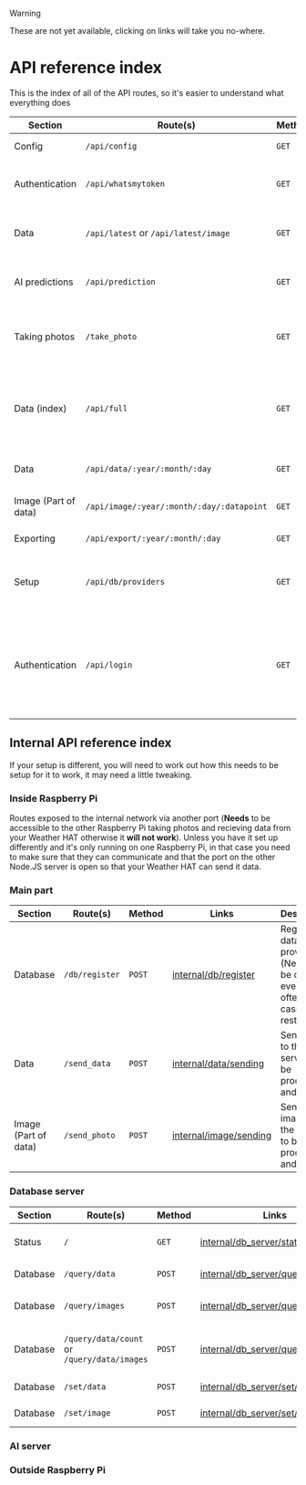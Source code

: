 >[!WARNING]
>These are not yet available, clicking on links will take you no-where.

# API reference index
This is the index of all of the API routes, so it's easier to understand what everything does

| Section              | Route(s)                                  | Method | Links                                    | Description                                                                                           |
| -------------------- | ----------------------------------------- | ------ | ---------------------------------------- | ----------------------------------------------------------------------------------------------------- |
| Config               | `/api/config`                             | `GET`  | [config](/api/config.md)                 | Fetches the config                                                                                    |
| Authentication       | `/api/whatsmytoken`                       | `GET`  | [whatsmytoken](/api/whatsmytoken.md)     | Fetches the token of the user requesting it                                                           |
| Data                 | `/api/latest` or `/api/latest/image`      | `GET`  | [latest](/api/latest.md)                 | Fetches the latest data / Fetches the latest image                                                    |
| AI predictions       | `/api/prediction`                         | `GET`  | [prediction](/api/prediction.md)         | Fetches the latest AI prediction (If enabled)                                                         |
| Taking photos        | `/take_photo`                             | `GET`  | [take_photo](/api/take_photo.md)         | Sends a photo request and recieves the image                                                          |
| Data (index)         | `/api/full`                               | `GET`  | [full](/api/full.md)                     | Fetches the index for all of the data (May get deprecated at some point)                              |
| Data                 | `/api/data/:year/:month/:day`             | `GET`  | [data/fetching](/api/data/fetching.md)   | Fetches an entire days worth of data                                                                  |
| Image (Part of data) | `/api/image/:year/:month/:day/:datapoint` | `GET`  | [image/fetching](/api/image/fetching.md) | Fetches an individual image                                                                           |
| Exporting            | `/api/export/:year/:month/:day`           | `GET`  | [export](/api/export.md)                 | Exports a day worth of data                                                                           |
| Setup                | `/api/db/providers`                       | `GET`  | [db/providers](/api/db/providers.md)     | Fetches all of the available (registered) database providers                                          |
| Authentication       | `/api/login`                              | `GET`  | [authentication](/api/authentication.md) | Authenticates a user (And gives a token as well as a cookie), will probably be re-done before release |

## Internal API reference index
If your setup is different, you will need to work out how this needs to be setup for it to work, it may need a little tweaking.

### Inside Raspberry Pi
Routes exposed to the internal network via another port (**Needs** to be accessible to the other Raspberry Pi taking photos and recieving data from your Weather HAT otherwise it **will not work**).
Unless you have it set up differently and it's only running on one Raspberry Pi, in that case you need to make sure that they can communicate and that the port on the other Node.JS server is open so that your Weather HAT can send it data.

### Main part

| Section              | Route(s)       | Method | Links                                                    | Description                                                                         |
| -------------------- | -------------- | ------ | -------------------------------------------------------- | ----------------------------------------------------------------------------------- |
| Database             | `/db/register` | `POST` | [internal/db/register](/api/internal/db/register.md)     | Registers a database provider (Needs to be done every so often in case it restarts) |
| Data                 | `/send_data`   | `POST` | [internal/data/sending](/api/internal/data/sending.md)   | Sends data to the server to be processed and saved                                  |
| Image (Part of data) | `/send_photo`  | `POST` | [internal/image/sending](/api/internal/image/sending.md) | Sends an image to the server to be processed and saved                              |

### Database server
| Section  | Route(s)                                    | Method | Links                                                                       | Description                                                |
| -------- | ------------------------------------------- | ------ | --------------------------------------------------------------------------- | ---------------------------------------------------------- |
| Status   | `/`                                         | `GET`  | [internal/db_server/status](/api/internal/db_server/status.md)              | Fetches the status/stats of the database server            |
| Database | `/query/data`                               | `POST` | [internal/db_server/query/data](/api/internal/db_server/query/data.md)      | Queries the database for data                              |
| Database | `/query/images`                             | `POST` | [internal/db_server/query/images](/api/internal/db_server/query/images.md)  | Queries the database for images                            |
| Database | `/query/data/count` or `/query/data/images` | `POST` | [internal/db_server/query/count.md](/api/internal/db_server/query/count.md) | Queries the database to get the count of datapoints/images |
| Database | `/set/data`                                 | `POST` | [internal/db_server/set/data](/api/internal/db_server/set/data.md)          | Sets data in the database                                  |
| Database | `/set/image`                                | `POST` | [internal/db_server/set/image](/api/internal/db_server/set/image.md)        | Sets an image in the database                              |

### AI server

### Outside Raspberry Pi